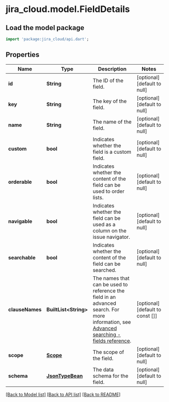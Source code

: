 # jira_cloud.model.FieldDetails

## Load the model package
```dart
import 'package:jira_cloud/api.dart';
```

## Properties
Name | Type | Description | Notes
------------ | ------------- | ------------- | -------------
**id** | **String** | The ID of the field. | [optional] [default to null]
**key** | **String** | The key of the field. | [optional] [default to null]
**name** | **String** | The name of the field. | [optional] [default to null]
**custom** | **bool** | Indicates whether the field is a custom field. | [optional] [default to null]
**orderable** | **bool** | Indicates whether the content of the field can be used to order lists. | [optional] [default to null]
**navigable** | **bool** | Indicates whether the field can be used as a column on the issue navigator. | [optional] [default to null]
**searchable** | **bool** | Indicates whether the content of the field can be searched. | [optional] [default to null]
**clauseNames** | **BuiltList&lt;String&gt;** | The names that can be used to reference the field in an advanced search. For more information, see [Advanced searching - fields reference](https://confluence.atlassian.com/x/gwORLQ). | [optional] [default to const []]
**scope** | [**Scope**](Scope.md) | The scope of the field. | [optional] [default to null]
**schema** | [**JsonTypeBean**](JsonTypeBean.md) | The data schema for the field. | [optional] [default to null]

[[Back to Model list]](../README.md#documentation-for-models) [[Back to API list]](../README.md#documentation-for-api-endpoints) [[Back to README]](../README.md)


